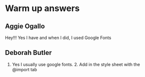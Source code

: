 # Warm up answers

## Aggie Ogallo

Hey!!! Yes I have and when I did, I used Google Fonts

## Deborah Butler

1. Yes I usually use google fonts. 2. Add in the style sheet with the @import tab